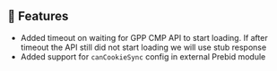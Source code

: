 ## 🚀 Features
- Added timeout on waiting for GPP CMP API to start loading. If after timeout the API still did not start loading we will use stub response
- Added support for `canCookieSync` config in external Prebid module
